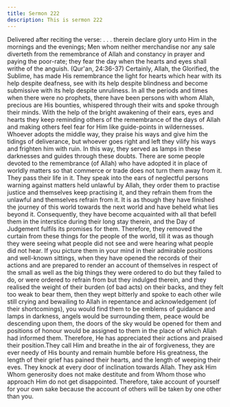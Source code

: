 ```yaml
---
title: Sermon 222
description: This is sermon 222
---
```


Delivered after reciting the verse:
. . . therein declare glory unto Him in the mornings and the evenings; Men
whom neither merchandise nor any sale diverteth from the remembrance of
Allah and constancy in prayer and paying the poor-rate; they fear the day when
the hearts and eyes shall writhe of the anguish. (Qur'an, 24:36-37)
Certainly, Allah, the Glorified, the Sublime, has made His remembrance the light for hearts
which hear with its help despite deafness, see with its help despite blindness and become
submissive with its help despite unruliness.
In all the periods and times when there were no prophets, there have been persons with whom
Allah, precious are His bounties, whispered through their wits and spoke through their minds.
With the help of the bright awakening of their ears, eyes and hearts they keep reminding
others of the remembrance of the days of Allah and making others feel fear for Him like
guide-points in wildernesses.
Whoever adopts the middle way, they praise his ways and give him the tidings of deliverance,
but whoever goes right and left they vilify his ways and frighten him with ruin. In this way,
they served as lamps in these darknesses and guides through these doubts.
There are some people devoted to the remembrance (of Allah) who have adopted it in place of
worldly matters so that commerce or trade does not turn them away from it. They pass their
life in it. They speak into the ears of neglectful persons warning against matters held unlawful
by Allah, they order them to practise justice and themselves keep practising it, and they
refrain them from the unlawful and themselves refrain from it. It is as though they have
finished the journey of this world towards the next world and have beheld what lies beyond it.
Consequently, they have become acquainted with all that befell them in the interstice during
their long stay therein, and the Day of Judgement fulfils its promises for them. Therefore,
they removed the curtain from these things for the people of the world, till it was as though
they were seeing what people did not see and were hearing what people did not hear.
If you picture them in your mind in their admirable positions and well-known sittings, when
they have opened the records of their actions and are prepared to render an account of
themselves in respect of the small as well as the big things they were ordered to do but they
failed to do, or were ordered to refrain from but they indulged therein, and they realised the
weight of their burden (of bad acts) on their backs, and they felt too weak to bear them, then
they wept bitterly and spoke to each other wile still crying and bewailing to Allah in
repentance and acknowledgement (of their shortcomings), you would find them to be
emblems of guidance and lamps in darkness, angels would be surrounding them, peace would
be descending upon them, the doors of the sky would be opened for them and positions of
honour would be assigned to them in the place of which Allah had informed them.
Therefore, He has appreciated their actions and praised their position.They call Him and
breathe in the air of forgiveness, they are ever needy of His bounty and remain humble before
His greatness, the length of their grief has pained their hearts, and the length of weeping their
eves. They knock at every door of inclination towards Allah. They ask Him Whom generosity
does not make destitute and from Whom those who approach Him do not get disappointed.
Therefore, take account of yourself for your own sake because the account of others will be
taken by one other than you.